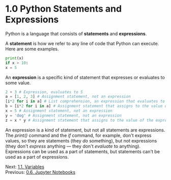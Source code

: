 # 1.0 Python Statements and Expressions

Python is a language that consists of **statements** and **expressions**.

A **statement** is how we refer to any line of code that Python can execute. Here are some examples.

```Python
print(x)
if x > 10:
x = 5
```

An **expression** is a specific kind of statement that expresses or evaluates to some value.

```Python
2 + 3 # Expression, evaluates to 5
a = [1, 2, 3] # Assignment statement, not an expression
[i*2 for i in a] # List comprehension, an expression that evaluates to [2, 4, 6]
b = [i*2 for i in a] # Assignment statement that assigns to the value of that expression
x = 5 # Assignment statement, not an expression
y = 'dog' # Assignment statement, not an expression
z = x * y # Assignment statement that assigns to the value of the expression: x * y
```

An expression is a kind of statement, but not all statements are expressions. The _print()_ command and the _if_
command, for example, don't express values, so they are statements (they _do_ something), but not expressions (they
don't _express_ anything — they don't _evaluate_ to anything). Expressions can be used as a part of statements, but
statements can't be used as a part of expressions.

Next: [1.1. Variables](1.1.%20Variables.md)<br>
Previous: [0.6. Jupyter Notebooks](../CH00/0.6.%20Jupyter%20Notebooks.md)

